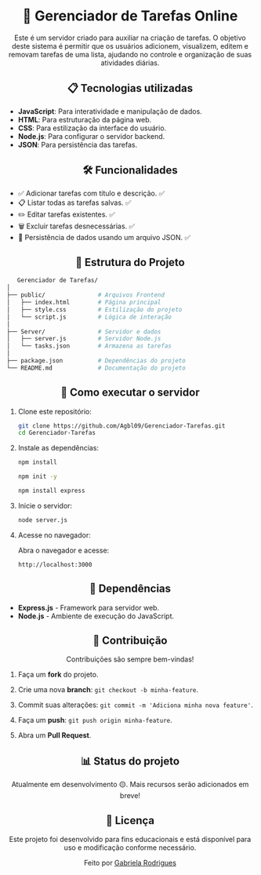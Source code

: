 <div align="center">
<h1>📑 Gerenciador de Tarefas Online</h1>

Este é um servidor criado para auxiliar na criação de tarefas. O objetivo deste sistema é permitir que os usuários adicionem, visualizem, editem e removam tarefas de uma lista, ajudando no controle e organização de suas atividades diárias.
</div>

<div align="center">
<h2>📋 Tecnologias utilizadas</h2>
</div>

- **JavaScript**: Para interatividade e manipulação de dados.
- **HTML**: Para estruturação da página web.
- **CSS**: Para estilização da interface do usuário.
- **Node.js**: Para configurar o servidor backend.
- **JSON**: Para persistência das tarefas.

<div align="center">
<h2>🛠️ Funcionalidades</h2>
</div>

- ✅ Adicionar tarefas com título e descrição. ✅
- 📋 Listar todas as tarefas salvas. ✅ 
- ✏️ Editar tarefas existentes. ✅
- 🗑️ Excluir tarefas desnecessárias. ✅
- 💾 Persistência de dados usando um arquivo JSON. ✅

<div align="center">
<h2>📂 Estrutura do Projeto</h2>
</div>

   ```bash
      Gerenciador de Tarefas/
│
├── public/               # Arquivos Frontend
│   ├── index.html        # Página principal
│   ├── style.css         # Estilização do projeto
│   └── script.js         # Lógica de interação
│
├── Server/               # Servidor e dados
│   ├── server.js         # Servidor Node.js
│   └── tasks.json        # Armazena as tarefas
│
├── package.json          # Dependências do projeto
└── README.md             # Documentação do projeto
   ```

<div align="center">
<h2>🚀 Como executar o servidor</h2>
</div>

1. Clone este repositório:
    ```bash
    git clone https://github.com/Agbl09/Gerenciador-Tarefas.git
    cd Gerenciador-Tarefas
    ```
2. Instale as dependências:
    ```bash
    npm install

    npm init -y

    npm install express
    ```
3. Inicie o servidor:
    ```bash
    node server.js
    ```
4. Acesse no navegador:

   Abra o navegador e acesse:
    ```arduino
    http://localhost:3000
    ```

<div align="center">    
<h2>🧩 Dependências</h2>   
</div>

- **Express.js** - Framework para servidor web.
- **Node.js** - Ambiente de execução do JavaScript.

<div align="center">
<h2>🤝 Contribuição</h2>

Contribuições são sempre bem-vindas!
</div>

1. Faça um **fork** do projeto.

2. Crie uma nova **branch**: `git checkout -b minha-feature`.

3. Commit suas alterações: `git commit -m 'Adiciona minha nova feature'`.

4. Faça um **push**: `git push origin minha-feature`.

5. Abra um **Pull Request**.

<div align="center">
<h2>📊 Status do projeto</h2>

Atualmente em desenvolvimento 🟡. Mais recursos serão adicionados em breve!
</div>

<div align="center">
<h2>📝 Licença</h2>
   Este projeto foi desenvolvido para fins educacionais e está disponível para uso e modificação conforme necessário.

   Feito por [Gabriela Rodrigues](https://github.com/Agbl09)
   
</div>
